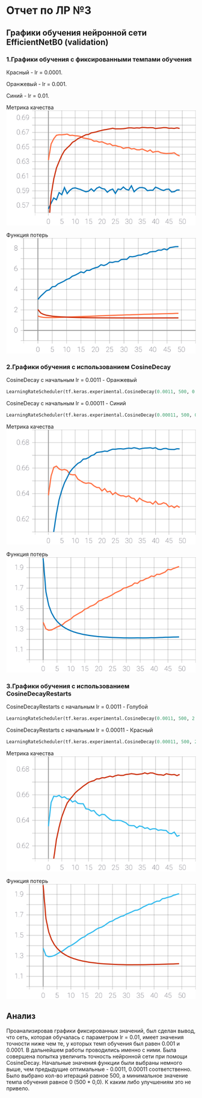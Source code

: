 # Отчет по ЛР №3

## Графики обучения нейронной сети EfficientNetB0 (validation)
### 1.Графики обучения с фиксированными темпами обучения

Красный - lr = 0.0001.

Оранжевый - lr = 0.001.

Синий - lr = 0.01.

Метрика качества
![1](https://github.com/k0styamba/CNN-food-101/blob/myoutputLab3/Graphs/Static/epoch_categorical_accuracy.svg)

Функция потерь
![2](https://github.com/k0styamba/CNN-food-101/blob/myoutputLab3/Graphs/Static/epoch_loss.svg)

### 2.Графики обучения с использованием CosineDecay

CosineDecay с начальным lr = 0.0011 - Оранжевый
```python
LearningRateScheduler(tf.keras.experimental.CosineDecay(0.0011, 500, 0.0, None))
```
CosineDecay с начальным lr = 0.00011 - Синий
```python
LearningRateScheduler(tf.keras.experimental.CosineDecay(0.00011, 500, 0.0, None))
```

Метрика качества
![3](https://github.com/k0styamba/CNN-food-101/blob/myoutputLab3/Graphs/CosineDecay/epoch_categorical_accuracy.svg)

Функция потерь
![4](https://github.com/k0styamba/CNN-food-101/blob/myoutputLab3/Graphs/CosineDecay/epoch_loss.svg)

### 3.Графики обучения с использованием CosineDecayRestarts

CosineDecayRestarts с начальным lr = 0.0011 - Голубой
```python
LearningRateScheduler(tf.keras.experimental.CosineDecay(0.0011, 500, 2.0, 1.0, 0.0, None))
```
CosineDecayRestarts с начальным lr = 0.00011 - Красный
```python
LearningRateScheduler(tf.keras.experimental.CosineDecay(0.00011, 500, 2.0, 1.0, 0.0, None))
```

Метрика качества
![5](https://github.com/k0styamba/CNN-food-101/blob/myoutputLab3/Graphs/CosineDecayRestarts/epoch_categorical_accuracy.svg)

Функция потерь
![6](https://github.com/k0styamba/CNN-food-101/blob/myoutputLab3/Graphs/CosineDecayRestarts/epoch_loss.svg)

## Анализ
Проанализировав графики фиксированных значений, был сделан вывод, что сеть, которая обучалась с параметром lr = 0.01, имеет значения точности ниже чем те, у которых темп обучения был равен 0.001 и 0.0001. В дальнейшем работы проводились именно с ними. Была совершена попытка увеличить точность нейронной сети при помощи CosineDecay. Начальные значения функции были выбраны немного выше, чем предыдущие оптимальные - 0.0011, 0.00011 соответственно. Было выбрано кол-во итераций равное 500, а минимальное значение темпа обучения равное 0 (500 * 0,0). К каким либо улучшениям это не привело.
